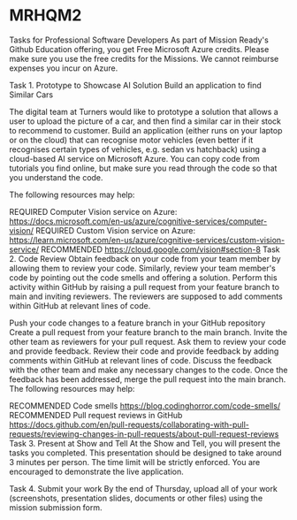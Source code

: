 # MRHQM2

Tasks for Professional Software Developers
As part of Mission Ready's Github Education offering, you get Free Microsoft Azure credits.  Please make sure you use the free credits for the Missions.  We cannot reimburse expenses you incur on Azure.

Task 1. Prototype to Showcase AI Solution
Build an application to find Similar Cars

The digital team at Turners would like to prototype a solution that allows a user to upload the picture of a car, and then find a similar car in their stock to recommend to customer. Build an application (either runs on your laptop or on the cloud) that can recognise motor vehicles (even better if it recognises certain types of vehicles, e.g. sedan vs hatchback) using a cloud-based AI service on Microsoft Azure. You can copy code from tutorials you find online, but make sure you read through the code so that you understand the code.  

The following resources may help:

REQUIRED Computer Vision service on Azure:  https://docs.microsoft.com/en-us/azure/cognitive-services/computer-vision/
REQUIRED Custom Vision service on Azure: https://learn.microsoft.com/en-us/azure/cognitive-services/custom-vision-service/
RECOMMENDED https://cloud.google.com/vision#section-8
Task 2. Code Review
Obtain feedback on your code from your team member by allowing them to review your code. Similarly, review your team member's code by pointing out the code smells and offering a solution. Perform this activity within GitHub by raising a pull request from your feature branch to main and inviting reviewers. The reviewers are supposed to add comments within GitHub at relevant lines of code.



Push your code changes to a feature branch in your GitHub repository
Create a pull request from your feature branch to the main branch.
Invite the other team as reviewers for your pull request.
Ask them to review your code and provide feedback.
Review their code and provide feedback by adding comments within GitHub at relevant lines of code.
Discuss the feedback with the other team and make any necessary changes to the code.
Once the feedback has been addressed, merge the pull request into the main branch.
The following resources may help:

​​​​​​​​​​​​​​RECOMMENDED Code smells https://blog.codinghorror.com/code-smells/
RECOMMENDED Pull request reviews in GitHub https://docs.github.com/en/pull-requests/collaborating-with-pull-requests/reviewing-changes-in-pull-requests/about-pull-request-reviews
Task 3. Present at Show and Tell
At the Show and Tell, you will present the tasks you completed.  This presentation should be designed to take around 3 minutes per person. The time limit will be strictly enforced. You are encouraged to demonstrate the live application.

Task 4. Submit your work
By the end of Thursday, upload all of your work (screenshots, presentation slides, documents or other files) using the mission submission form.​
